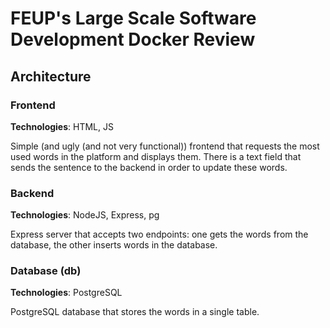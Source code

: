 # FEUP's Large Scale Software Development Docker Review

## Architecture

### Frontend

**Technologies**: HTML, JS

Simple (and ugly (and not very functional)) frontend that requests the most used words in the platform and displays them. There is a text field that sends the sentence to the backend in order to update these words.

### Backend

**Technologies**: NodeJS, Express, pg

Express server that accepts two endpoints: one gets the words from the database, the other inserts words in the database.

### Database (db)

**Technologies**: PostgreSQL

PostgreSQL database that stores the words in a single table.
